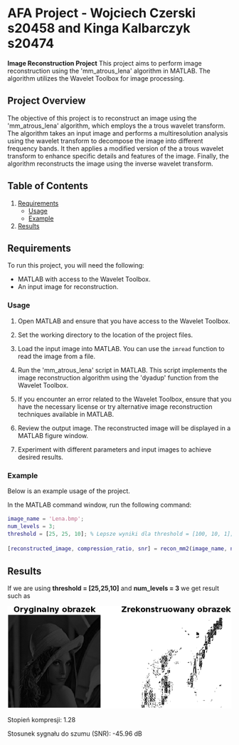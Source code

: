 # AFA Project - Wojciech Czerski s20458 and Kinga Kalbarczyk s20474
**Image Reconstruction Project**
This project aims to perform image reconstruction using the 'mm_atrous_lena' algorithm in MATLAB. The algorithm utilizes the Wavelet Toolbox for image processing.

## Project Overview

The objective of this project is to reconstruct an image using the 'mm_atrous_lena' algorithm, which employs the a trous wavelet transform. The algorithm takes an input image and performs a multiresolution analysis using the wavelet transform to decompose the image into different frequency bands. It then applies a modified version of the a trous wavelet transform to enhance specific details and features of the image. Finally, the algorithm reconstructs the image using the inverse wavelet transform.

## Table of Contents
1. [Requirements](#requirements)
	- [Usage](#usage)
	- [Example](#example)
2. [Results](#results)

## Requirements
To run this project, you will need the following:

- MATLAB with access to the Wavelet Toolbox.
- An input image for reconstruction.

### Usage

1. Open MATLAB and ensure that you have access to the Wavelet Toolbox.

2. Set the working directory to the location of the project files.

3. Load the input image into MATLAB. You can use the `imread` function to read the image from a file.

4. Run the 'mm_atrous_lena' script in MATLAB. This script implements the image reconstruction algorithm using the 'dyadup' function from the Wavelet Toolbox.

5. If you encounter an error related to the Wavelet Toolbox, ensure that you have the necessary license or try alternative image reconstruction techniques available in MATLAB.

6. Review the output image. The reconstructed image will be displayed in a MATLAB figure window.

7. Experiment with different parameters and input images to achieve desired results.

### Example
Below is an example usage of the project.

In the MATLAB command window, run the following command:
```matlab
image_name = 'Lena.bmp';
num_levels = 3;
threshold = [25, 25, 10]; % Lepsze wyniki dla threshold = [100, 10, 1];

[reconstructed_image, compression_ratio, snr] = recon_mm2(image_name, num_levels, threshold);
```

## Results

If we are using **threshold = [25,25,10]** and **num_levels = 3** we get result such as

![Figure 1](<results/Figure_1.png> "Figure 1") 

Stopień kompresji: 1.28

Stosunek sygnału do szumu (SNR): -45.96 dB